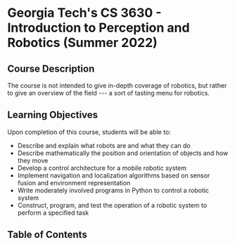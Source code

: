 # Georgia Tech's CS 3630 - Introduction to Perception and Robotics (Summer 2022)
## Course Description
The course is not intended to give in-depth coverage of robotics, but rather to give an overview of the field --- a sort of tasting menu for robotics.
## Learning Objectives
Upon completion of this course, students will be able to:
- Describe and explain what robots are and what they can do
- Describe mathematically the position and orientation of objects and how they move
- Develop a control architecture for a mobile robotic system
- Implement navigation and localization algorithms based on sensor fusion and environment representation
- Write moderately involved programs in Python to control a robotic system
- Construct, program, and test the operation of a robotic system to perform a specified task
## Table of Contents
